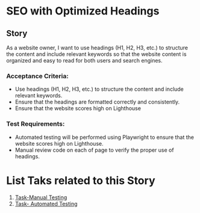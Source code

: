 #  SEO with Optimized Headings
## Story

As a website owner, I want to use headings (H1, H2, H3, etc.) to structure the content and include relevant keywords so that the website content is organized and easy to read for both users and search engines.

### Acceptance Criteria:


-  Use headings (H1, H2, H3, etc.) to structure the content and include relevant keywords.
-   Ensure that the headings are formatted correctly and consistently.
-   Ensure that the website scores high on Lighthouse

### Test Requirements:

-   Automated testing will be performed using Playwright to ensure that the website scores high on Lighthouse.
-   Manual review code on each of page to verify the proper use of headings.

# List Taks related to this Story
1. [Task-Manual Testing](documentation/templates/theme/initiatives/epics/stories/tasks/cookieManualTestTask.md)
2. [Task- Automated Testing](documentation/templates/theme/initiatives/epics/stories/tasks/cookieAutomatedTestTask.md)